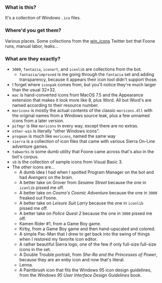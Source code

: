 ### What is this?

It's a collection of Windows `.ico` files.

### Where'd you get them?

Various places. Some collections from the [win_icons](https://twitter.com/win_icons) Twitter bot that Foone runs, manual labor, leaks...

### What are they exactly?

* `3000`, `fantazia`, `iconart`, and `iconlib` are collections from the bot.
  * `fantazia/improved` is me going through the `fantazia` set and adding transparency, because it appears their icon tool didn't support those.
* I forget where `iconpak` comes from, but you'll notice they're much larger than the usual 32×32.
* `mac` is hand-converted icons from MacOS 7.5 and the Appearance extension that makes it look more like 8, plus Word. All but Word's are named according to their resource number.
* `moricons` is mostly the actual contents of the classic `moricons.dll` with the original names from a Windows source leak, plus a few unnamed icons from a later version.
* `pifmgr` is like `moricons` in every way, except there are no extras.
* `other-win` is literally "other Windows icons".
* `progman` is much like `moricons`, named the same way
* `sierra` is a collection of icon files that came with various Sierra On-Line adventure games.
* `tabworks` is some dumb utility that Foone came across that's also in the bot's corpus.
* `vb` is the collection of sample icons from Visual Basic 3.
* The *other* icons are...
  * A dumb idea I had when I spotted Program Manager on the bot and had *Avengers* on the brain.
  * A better take on Grover from *Sesame Street* because the one in `iconlib` pissed me off.
  * A better take on *Cosmo's Cosmic Adventure* because the one in `3000` freaked out Foone.
  * A better take on *Leisure Suit Larry* because the one in `iconlib` pissed me off.
  * A better take on *Police Quest 2* because the one in `3000` pissed me off.
  * Kamen Rider #1, from a Game Boy game.
  * Kirby, from a Game Boy game and then hand-upscaled and colored.
  * A simple Pac-Man that I drew to get back into the swing of things when I restored my favorite icon editor.
  * A rather beautiful Sierra logo, one of the few if only full-size full-size icons in the set.
  * A Double Trouble portrait, from *She-Ra and the Princesses of Power*, because they are an enby icon and now that's literal.
  * Lenna.
  * A Paintbrush icon that fits the Windows 95 icon design guidelines, from the *Windows 95 User Interface Design Guidelines* book.

